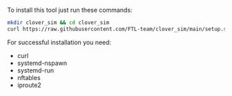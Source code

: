 To install this tool just run these commands:
```bash
mkdir clover_sim && cd clover_sim
curl https://raw.githubusercontent.com/FTL-team/clover_sim/main/setup.sh | bash
```

For successful installation you need:
- curl
- systemd-nspawn
- systemd-run
- nftables
- iproute2